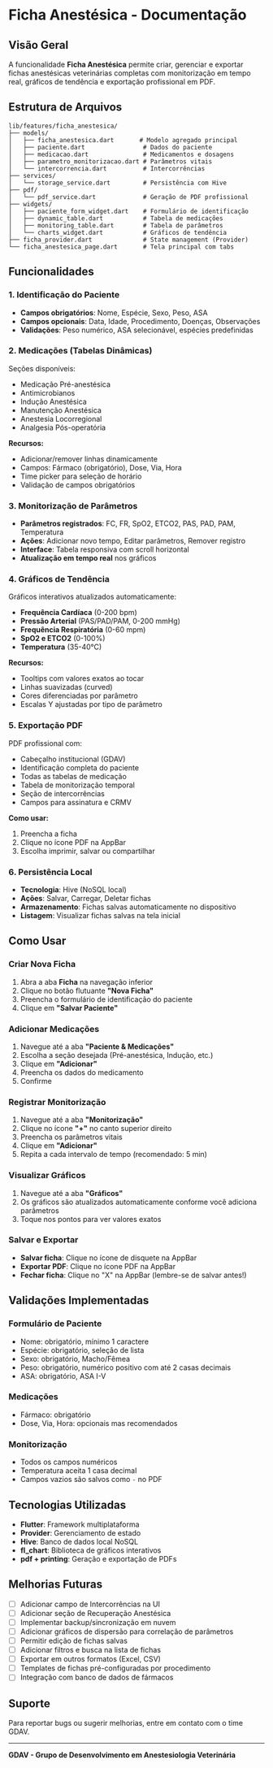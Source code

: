# Ficha Anestésica - Documentação

## Visão Geral

A funcionalidade **Ficha Anestésica** permite criar, gerenciar e exportar fichas anestésicas veterinárias completas com monitorização em tempo real, gráficos de tendência e exportação profissional em PDF.

## Estrutura de Arquivos

```
lib/features/ficha_anestesica/
├── models/
│   ├── ficha_anestesica.dart       # Modelo agregado principal
│   ├── paciente.dart                # Dados do paciente
│   ├── medicacao.dart               # Medicamentos e dosagens
│   ├── parametro_monitorizacao.dart # Parâmetros vitais
│   └── intercorrencia.dart          # Intercorrências
├── services/
│   └── storage_service.dart         # Persistência com Hive
├── pdf/
│   └── pdf_service.dart             # Geração de PDF profissional
├── widgets/
│   ├── paciente_form_widget.dart    # Formulário de identificação
│   ├── dynamic_table.dart           # Tabela de medicações
│   ├── monitoring_table.dart        # Tabela de parâmetros
│   └── charts_widget.dart           # Gráficos de tendência
├── ficha_provider.dart              # State management (Provider)
└── ficha_anestesica_page.dart       # Tela principal com tabs
```

## Funcionalidades

### 1. Identificação do Paciente
- **Campos obrigatórios**: Nome, Espécie, Sexo, Peso, ASA
- **Campos opcionais**: Data, Idade, Procedimento, Doenças, Observações
- **Validações**: Peso numérico, ASA selecionável, espécies predefinidas

### 2. Medicações (Tabelas Dinâmicas)
Seções disponíveis:
- Medicação Pré-anestésica
- Antimicrobianos
- Indução Anestésica
- Manutenção Anestésica
- Anestesia Locorregional
- Analgesia Pós-operatória

**Recursos:**
- Adicionar/remover linhas dinamicamente
- Campos: Fármaco (obrigatório), Dose, Via, Hora
- Time picker para seleção de horário
- Validação de campos obrigatórios

### 3. Monitorização de Parâmetros
- **Parâmetros registrados**: FC, FR, SpO2, ETCO2, PAS, PAD, PAM, Temperatura
- **Ações**: Adicionar novo tempo, Editar parâmetros, Remover registro
- **Interface**: Tabela responsiva com scroll horizontal
- **Atualização em tempo real** nos gráficos

### 4. Gráficos de Tendência
Gráficos interativos atualizados automaticamente:
- **Frequência Cardíaca** (0-200 bpm)
- **Pressão Arterial** (PAS/PAD/PAM, 0-200 mmHg)
- **Frequência Respiratória** (0-60 mpm)
- **SpO2 e ETCO2** (0-100%)
- **Temperatura** (35-40°C)

**Recursos:**
- Tooltips com valores exatos ao tocar
- Linhas suavizadas (curved)
- Cores diferenciadas por parâmetro
- Escalas Y ajustadas por tipo de parâmetro

### 5. Exportação PDF
PDF profissional com:
- Cabeçalho institucional (GDAV)
- Identificação completa do paciente
- Todas as tabelas de medicação
- Tabela de monitorização temporal
- Seção de intercorrências
- Campos para assinatura e CRMV

**Como usar:**
1. Preencha a ficha
2. Clique no ícone PDF na AppBar
3. Escolha imprimir, salvar ou compartilhar

### 6. Persistência Local
- **Tecnologia**: Hive (NoSQL local)
- **Ações**: Salvar, Carregar, Deletar fichas
- **Armazenamento**: Fichas salvas automaticamente no dispositivo
- **Listagem**: Visualizar fichas salvas na tela inicial

## Como Usar

### Criar Nova Ficha
1. Abra a aba **Ficha** na navegação inferior
2. Clique no botão flutuante **"Nova Ficha"**
3. Preencha o formulário de identificação do paciente
4. Clique em **"Salvar Paciente"**

### Adicionar Medicações
1. Navegue até a aba **"Paciente & Medicações"**
2. Escolha a seção desejada (Pré-anestésica, Indução, etc.)
3. Clique em **"Adicionar"**
4. Preencha os dados do medicamento
5. Confirme

### Registrar Monitorização
1. Navegue até a aba **"Monitorização"**
2. Clique no ícone **"+"** no canto superior direito
3. Preencha os parâmetros vitais
4. Clique em **"Adicionar"**
5. Repita a cada intervalo de tempo (recomendado: 5 min)

### Visualizar Gráficos
1. Navegue até a aba **"Gráficos"**
2. Os gráficos são atualizados automaticamente conforme você adiciona parâmetros
3. Toque nos pontos para ver valores exatos

### Salvar e Exportar
- **Salvar ficha**: Clique no ícone de disquete na AppBar
- **Exportar PDF**: Clique no ícone PDF na AppBar
- **Fechar ficha**: Clique no "X" na AppBar (lembre-se de salvar antes!)

## Validações Implementadas

### Formulário de Paciente
- Nome: obrigatório, mínimo 1 caractere
- Espécie: obrigatório, seleção de lista
- Sexo: obrigatório, Macho/Fêmea
- Peso: obrigatório, numérico positivo com até 2 casas decimais
- ASA: obrigatório, ASA I-V

### Medicações
- Fármaco: obrigatório
- Dose, Via, Hora: opcionais mas recomendados

### Monitorização
- Todos os campos numéricos
- Temperatura aceita 1 casa decimal
- Campos vazios são salvos como `-` no PDF

## Tecnologias Utilizadas

- **Flutter**: Framework multiplataforma
- **Provider**: Gerenciamento de estado
- **Hive**: Banco de dados local NoSQL
- **fl_chart**: Biblioteca de gráficos interativos
- **pdf + printing**: Geração e exportação de PDFs

## Melhorias Futuras

- [ ] Adicionar campo de Intercorrências na UI
- [ ] Adicionar seção de Recuperação Anestésica
- [ ] Implementar backup/sincronização em nuvem
- [ ] Adicionar gráficos de dispersão para correlação de parâmetros
- [ ] Permitir edição de fichas salvas
- [ ] Adicionar filtros e busca na lista de fichas
- [ ] Exportar em outros formatos (Excel, CSV)
- [ ] Templates de fichas pré-configuradas por procedimento
- [ ] Integração com banco de dados de fármacos

## Suporte

Para reportar bugs ou sugerir melhorias, entre em contato com o time GDAV.

---

**GDAV - Grupo de Desenvolvimento em Anestesiologia Veterinária**
